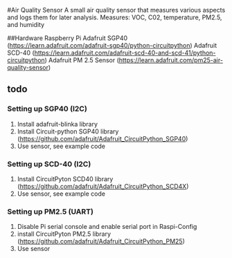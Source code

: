 #Air Quality Sensor
A small air quality sensor that measures various 
aspects and logs them for later analysis.
Measures: VOC, C02, temperature, PM2.5, and humidity

##Hardware
Raspberry Pi
Adafruit SGP40 (https://learn.adafruit.com/adafruit-sgp40/python-circuitpython)
Adafruit SCD-40 (https://learn.adafruit.com/adafruit-scd-40-and-scd-41/python-circuitpython)
Adafruit PM 2.5 Sensor (https://learn.adafruit.com/pm25-air-quality-sensor)

## todo
### Setting up SGP40 (I2C)
1. Install adafruit-blinka library
2. Install Circuit-python SGP40 library (https://github.com/adafruit/Adafruit_CircuitPython_SGP40)
3. Use sensor, see example code

### Setting up SCD-40 (I2C)
1. Install CircuitPyton SCD40 library (https://github.com/adafruit/Adafruit_CircuitPython_SCD4X)
2. Use sensor, see example code

### Setting up PM2.5 (UART)
1. Disable Pi serial console and enable serial port in Raspi-Config
2. install CircuitPyton PM2.5 library (https://github.com/adafruit/Adafruit_CircuitPython_PM25)
3. Use sensor
